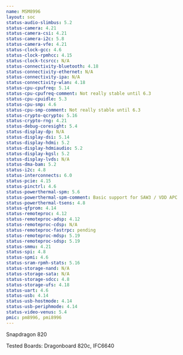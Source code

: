 ```yaml
---
name: MSM8996
layout: soc
status-audio-slimbus: 5.2
status-camera: 4.21
status-camera-csi: 4.21
status-camera-i2c: 5.8
status-camera-vfe: 4.21
status-clock-gcc: 4.6
status-clock-rpmhcc: 4.15
status-clock-tcsrcc: N/A
status-connectivity-bluetooth: 4.18
status-connectivity-ethernet: N/A
status-connectivity-ipa: N/A
status-connectivity-wlan: 4.18
status-cpu-cpufreq: 5.14
status-cpu-cpufreq-comment: Not really stable until 6.3
status-cpu-cpuidle: 5.3
status-cpu-smp: 4.6
status-cpu-smp-comment: Not really stable until 6.3
status-crypto-qcrypto: 5.16
status-crypto-rng: 4.21
status-debug-coresight: 5.4
status-display-dp: N/A
status-display-dsi: 5.14
status-display-hdmi: 5.2
status-display-hdmiaudio: 5.2
status-display-kgsl: 5.2
status-display-lvds: N/A
status-dma-bam: 5.2
status-i2c: 4.8
status-interconnects: 6.0
status-pcie: 4.15
status-pinctrl: 4.6
status-powerthermal-spm: 5.6
status-powerthermal-spm-comment: Basic support for SAW3 / VDD APC
status-powerthermal-tsens: 4.8
status-qfprom: 4.14
status-remoteproc: 4.12
status-remoteproc-adsp: 4.12
status-remoteproc-cdsp: N/A
status-remoteproc-fastrpc: pending
status-remoteproc-mdsp: 5.19
status-remoteproc-sdsp: 5.19
status-smmu: 4.21
status-spi: 4.8
status-spmi: 4.6
status-sram-rpmh-stats: 5.16
status-storage-nand: N/A
status-storage-sata: N/A
status-storage-sdcc: 4.8
status-storage-ufs: 4.18
status-uart: 4.6
status-usb: 4.14
status-usb-hostmode: 4.14
status-usb-periphmode: 4.14
status-video-venus: 5.4
pmic: pm8996, pmi8996
---
```

Snapdragon 820

Tested Boards: Dragonboard 820c, IFC6640
